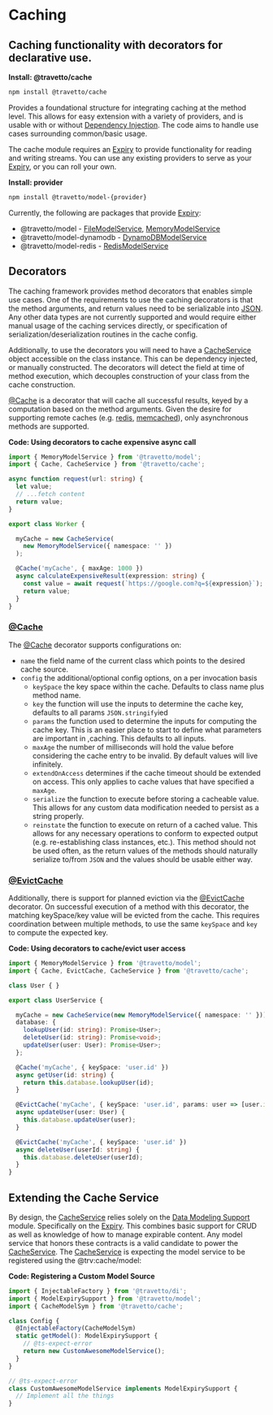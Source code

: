 <!-- This file was generated by the framweork and should not be modified directly -->
<!-- Please modify https://github.com/travetto/travetto/tree/master/module/cache/doc.ts and execute "npm run docs" to rebuild -->
# Caching
## Caching functionality with decorators for declarative use.

**Install: @travetto/cache**
```bash
npm install @travetto/cache
```

Provides a foundational structure for integrating caching at the method level.  This allows for easy extension with a variety of providers, and is usable with or without [Dependency Injection](https://github.com/travetto/travetto/tree/master/module/di#readme "Dependency registration/management and injection support.").  The code aims to handle use cases surrounding common/basic usage.

The cache module requires an [Expiry](https://github.com/travetto/travetto/tree/master/module/model/src/service/expiry.ts#L8) to provide functionality for reading and writing streams. You can use any existing providers to serve as your [Expiry](https://github.com/travetto/travetto/tree/master/module/model/src/service/expiry.ts#L8), or you can roll your own.

**Install: provider**
```bash
npm install @travetto/model-{provider}
```

Currently, the following are packages that provide [Expiry](https://github.com/travetto/travetto/tree/master/module/model/src/service/expiry.ts#L8):
   
   *  @travetto/model - [FileModelService](https://github.com/travetto/travetto/tree/master/module/model/src/provider/file.ts#L38), [MemoryModelService](https://github.com/travetto/travetto/tree/master/module/model/src/provider/memory.ts#L30)
   *  @travetto/model-dynamodb - [DynamoDBModelService](https://github.com/travetto/travetto/tree/master/module/model-dynamodb/src/service.ts#L36)
   *  @travetto/model-redis - [RedisModelService](https://github.com/travetto/travetto/tree/master/module/model-redis/src/service.ts#L42)

## Decorators
The caching framework provides method decorators that enables simple use cases.  One of the requirements to use the caching decorators is that the method arguments, and return values need to be serializable into [JSON](https://www.json.org).  Any other data types are not currently supported and would require either manual usage of the caching services directly, or specification of serialization/deserialization routines in the cache config.

Additionally, to use the decorators you will need to have a [CacheService](https://github.com/travetto/travetto/tree/master/module/cache/src/service.ts#L24) object accessible on the class instance. This can be dependency injected, or manually constructed. The decorators will detect the field at time of method execution, which decouples construction of your class from the cache construction.

[@Cache](https://github.com/travetto/travetto/tree/master/module/cache/src/decorator.ts#L12) is a decorator that will cache all successful results, keyed by a computation based on the method arguments.  Given the desire for supporting remote caches (e.g. [redis](https://redis.io), [memcached](https://memcached.org)), only asynchronous methods are supported.

**Code: Using decorators to cache expensive async call**
```typescript
import { MemoryModelService } from '@travetto/model';
import { Cache, CacheService } from '@travetto/cache';

async function request(url: string) {
  let value;
  // ...fetch content
  return value;
}

export class Worker {

  myCache = new CacheService(
    new MemoryModelService({ namespace: '' })
  );

  @Cache('myCache', { maxAge: 1000 })
  async calculateExpensiveResult(expression: string) {
    const value = await request(`https://google.com?q=${expression}`);
    return value;
  }
}
```

### [@Cache](https://github.com/travetto/travetto/tree/master/module/cache/src/decorator.ts#L12)

The [@Cache](https://github.com/travetto/travetto/tree/master/module/cache/src/decorator.ts#L12) decorator supports configurations on:

   
   *  `name` the field name of the current class which points to the desired cache source.
   *  `config` the additional/optional config options, on a per invocation basis    
      *  `keySpace` the key space within the cache.  Defaults to class name plus method name.
      *  `key` the function  will use the inputs to determine the cache key, defaults to all params `JSON.stringify`ied
      *  `params` the function used to determine the inputs for computing the cache key.  This is an easier place to start to define what parameters are important in ,caching. This defaults to all inputs.
      *  `maxAge` the number of milliseconds will hold the value before considering the cache entry to be invalid.  By default values will live infinitely.
      *  `extendOnAccess` determines if the cache timeout should be extended on access.  This only applies to cache values that have specified a `maxAge`.
      *  `serialize` the function to execute before storing a cacheable value.  This allows for any custom data modification needed to persist as a string properly.
      *  `reinstate` the function to execute on return of a cached value.  This allows for any necessary operations to conform to expected output (e.g. re-establishing class instances, etc.).  This method should not be used often, as the return values of the methods should naturally serialize to/from `JSON` and the values should be usable either way.

### [@EvictCache](https://github.com/travetto/travetto/tree/master/module/cache/src/decorator.ts#L26)

Additionally, there is support for planned eviction via the [@EvictCache](https://github.com/travetto/travetto/tree/master/module/cache/src/decorator.ts#L26) decorator.  On successful execution of a method with this decorator, the matching keySpace/key value will be evicted from the cache.  This requires coordination between multiple methods, to use the same `keySpace` and `key` to compute the expected key.

**Code: Using decorators to cache/evict user access**
```typescript
import { MemoryModelService } from '@travetto/model';
import { Cache, EvictCache, CacheService } from '@travetto/cache';

class User { }

export class UserService {

  myCache = new CacheService(new MemoryModelService({ namespace: '' }));
  database: {
    lookupUser(id: string): Promise<User>;
    deleteUser(id: string): Promise<void>;
    updateUser(user: User): Promise<User>;
  };

  @Cache('myCache', { keySpace: 'user.id' })
  async getUser(id: string) {
    return this.database.lookupUser(id);
  }

  @EvictCache('myCache', { keySpace: 'user.id', params: user => [user.id] })
  async updateUser(user: User) {
    this.database.updateUser(user);
  }

  @EvictCache('myCache', { keySpace: 'user.id' })
  async deleteUser(userId: string) {
    this.database.deleteUser(userId);
  }
}
```

## Extending the Cache Service

By design, the [CacheService](https://github.com/travetto/travetto/tree/master/module/cache/src/service.ts#L24) relies solely on the [Data Modeling Support](https://github.com/travetto/travetto/tree/master/module/model#readme "Datastore abstraction for core operations.") module.  Specifically on the [Expiry](https://github.com/travetto/travetto/tree/master/module/model/src/service/expiry.ts#L8).   This combines basic support for CRUD as well as knowledge of how to manage expirable content.  Any model service that honors these contracts is a valid candidate to power the [CacheService](https://github.com/travetto/travetto/tree/master/module/cache/src/service.ts#L24).  The [CacheService](https://github.com/travetto/travetto/tree/master/module/cache/src/service.ts#L24) is expecting the model service to be registered using the @trv:cache/model:

**Code: Registering a Custom Model Source**
```typescript
import { InjectableFactory } from '@travetto/di';
import { ModelExpirySupport } from '@travetto/model';
import { CacheModelSym } from '@travetto/cache';

class Config {
  @InjectableFactory(CacheModelSym)
  static getModel(): ModelExpirySupport {
    // @ts-expect-error
    return new CustomAwesomeModelService();
  }
}

// @ts-expect-error
class CustomAwesomeModelService implements ModelExpirySupport {
  // Implement all the things
}
```

